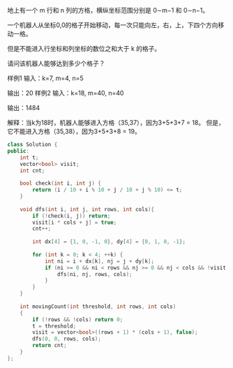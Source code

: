 
地上有一个 m 行和 n 列的方格，横纵坐标范围分别是 0∼m−1 和 0∼n−1。

一个机器人从坐标0,0的格子开始移动，每一次只能向左，右，上，下四个方向移动一格。

但是不能进入行坐标和列坐标的数位之和大于 k 的格子。

请问该机器人能够达到多少个格子？

样例1
输入：k=7, m=4, n=5

输出：20
样例2
输入：k=18, m=40, n=40

输出：1484

解释：当k为18时，机器人能够进入方格（35,37），因为3+5+3+7 = 18。
但是，它不能进入方格（35,38），因为3+5+3+8 = 19。

```cpp
class Solution {
public:
    int t;
    vector<bool> visit;
    int cnt;
    
    bool check(int i, int j) {
        return (i / 10 + i % 10 + j / 10 + j % 10) <= t;
    }
    
    void dfs(int i, int j, int rows, int cols){
        if (!check(i, j)) return;
        visit[i * cols + j] = true;
        cnt++;
        
        int dx[4] = {1, 0, -1, 0}, dy[4] = {0, 1, 0, -1};
        
        for (int k = 0; k < 4; ++k) {
            int ni = i + dx[k], nj = j + dy[k];
            if (ni >= 0 && ni < rows && nj >= 0 && nj < cols && !visit[ni * cols + nj]) {
                dfs(ni, nj, rows, cols);
            }
        }
    }
    
    int movingCount(int threshold, int rows, int cols)
    {
        if (!rows && !cols) return 0;
        t = threshold;
        visit = vector<bool>((rows + 1) * (cols + 1), false);
        dfs(0, 0, rows, cols);
        return cnt;
    }
};
```
